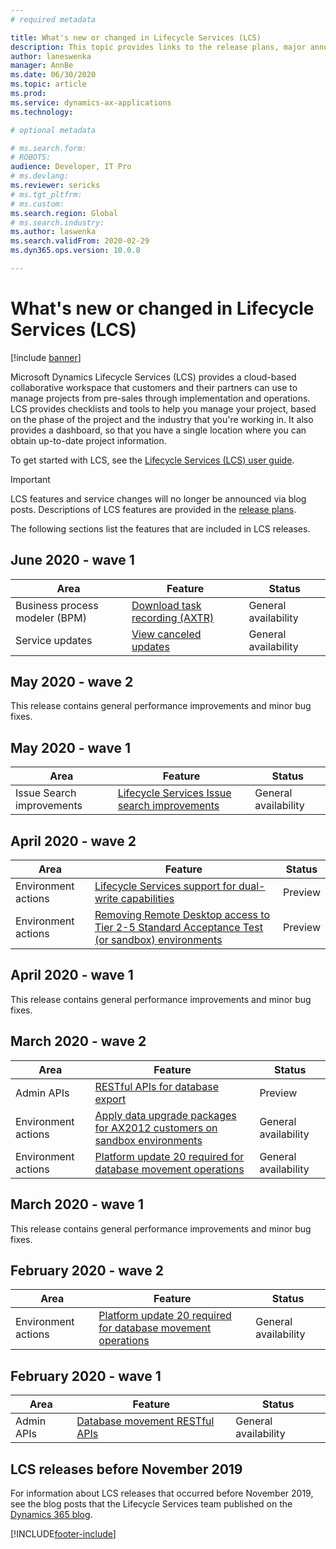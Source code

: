 ```yaml
---
# required metadata

title: What's new or changed in Lifecycle Services (LCS)
description: This topic provides links to the release plans, major announcements, and more for Microsoft Dynamics Lifecycle Services (LCS). 
author: laneswenka
manager: AnnBe
ms.date: 06/30/2020
ms.topic: article
ms.prod: 
ms.service: dynamics-ax-applications
ms.technology: 

# optional metadata

# ms.search.form: 
# ROBOTS: 
audience: Developer, IT Pro
# ms.devlang:
ms.reviewer: sericks
# ms.tgt_pltfrm: 
# ms.custom: 
ms.search.region: Global
# ms.search.industry: 
ms.author: laswenka
ms.search.validFrom: 2020-02-29
ms.dyn365.ops.version: 10.0.8

---
```


# What's new or changed in Lifecycle Services (LCS)

[!include [banner](../includes/banner.md)]

Microsoft Dynamics Lifecycle Services (LCS) provides a cloud-based collaborative workspace that customers and their partners can use to manage projects from pre-sales through implementation and operations. LCS provides checklists and tools to help you manage your project, based on the phase of the project and the industry that you're working in. It also provides a dashboard, so that you have a single location where you can obtain up-to-date project information.

To get started with LCS, see the [Lifecycle Services (LCS) user guide](lcs-user-guide.md).

> [!IMPORTANT]
> LCS features and service changes will no longer be announced via blog posts. Descriptions of LCS features are provided in the [release plans](https://go.microsoft.com/fwlink/?linkid=2010158). 

The following sections list the features that are included in LCS releases.
## June 2020 - wave 1
| Area | Feature |Status |
|------|---------|-------|
| Business process modeler (BPM) | [Download task recording (AXTR)](https://docs.microsoft.com/dynamics365-release-plan/2020wave1/finance-operations-crossapp-capabilities/download-task-recordings-business-process-modeler) | General availability | 
| Service updates | [View canceled updates](configure-service-updates.md#canceled-updates) | General availability |  

## May 2020 - wave 2

This release contains general performance improvements and minor bug fixes.   

## May 2020 - wave 1
| Area | Feature |Status |
|------|---------|-------|
| Issue Search improvements | [Lifecycle Services Issue search improvements](https://docs.microsoft.com/dynamics365-release-plan/2020wave1/finance-operations-crossapp-capabilities/lifecyle-services-issue-search-improvements) | General availability | 


## April 2020 - wave 2

| Area | Feature | Status |
|------|---------|---------|
| Environment actions | [Lifecycle Services support for dual-write capabilities](https://docs.microsoft.com/dynamics365-release-plan/2020wave1/finance-operations-crossapp-capabilities/lifecycle-services-support-dual-write-capabilities) | Preview|
| Environment actions | [Removing Remote Desktop access to Tier 2-5 Standard Acceptance Test (or sandbox) environments](https://docs.microsoft.com/dynamics365-release-plan/2020wave1/finance-operations-crossapp-capabilities/removing-remote-desktop-access-tier-2-5-standard-acceptance-test-or-sandbox-environments) | Preview|

## April 2020 - wave 1

This release contains general performance improvements and minor bug fixes.  

## March 2020 - wave 2

| Area | Feature | Status |
|------|---------|--------|
| Admin APIs | [RESTful APIs for database export](https://docs.microsoft.com/dynamics365-release-plan/2019wave2/finance-operations-crossapp-capabilities/restful-apis-database-export) | Preview |
| Environment actions | [Apply data upgrade packages for AX2012 customers on sandbox environments](https://docs.microsoft.com/dynamics365-release-plan/2019wave2/finance-operations-crossapp-capabilities/apply-data-upgrade-packages-ax-2012-customers-sandbox-environments) | General availability |
| Environment actions | [Platform update 20 required for database movement operations](https://docs.microsoft.com/dynamics365-release-plan/2019wave2/finance-operations-crossapp-capabilities/platform-update-20-required-database-movement-operations) | General availability|

## March 2020 - wave 1

This release contains general performance improvements and minor bug fixes.  

## February 2020 - wave 2

| Area | Feature | Status |
|------|---------|--------|
| Environment actions | [Platform update 20 required for database movement operations](https://docs.microsoft.com/dynamics365-release-plan/2019wave2/finance-operations-crossapp-capabilities/platform-update-20-required-database-movement-operations) | General availability |

## February 2020 - wave 1

| Area | Feature | Status |
|------|---------|-------|
| Admin APIs | [Database movement RESTful APIs](https://docs.microsoft.com/dynamics365-release-plan/2019wave2/finance-operations-crossapp-capabilities/database-movement-restful-apis-lifecycle-services) | General availability |

## LCS releases before November 2019

For information about LCS releases that occurred before November 2019, see the blog posts that the Lifecycle Services team published on the [Dynamics 365 blog](https://cloudblogs.microsoft.com/dynamics365/author/lifecycle-services-team/).


[!INCLUDE[footer-include](../../../includes/footer-banner.md)]